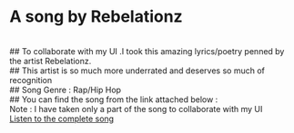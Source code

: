 # A song by Rebelationz
<br>
## To collaborate with my UI .I took this amazing lyrics/poetry penned by the artist Rebelationz. 
<br>
## This artist is so much more underrated and deserves so much of recognition
<br>
## Song Genre : Rap/Hip Hop
<br>
## You can find the song from the link attached below : 
<br>
Note : I have taken only a part of the song to collaborate with my UI
<br>
<a href ="https://open.spotify.com/track/2lLOs4nE0noD05DTlGXDXS?si=f6b072da95b8499c">Listen to the complete song</a>
